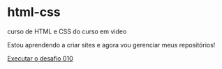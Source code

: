 # html-css
 curso de HTML e CSS do curso em video

 Estou aprendendo a criar sites e agora vou gerenciar meus repositórios!

<a href="https://marlonnagai.github.io/html-css/desafios/des-010/android.html">Executar o desafio 010</a>